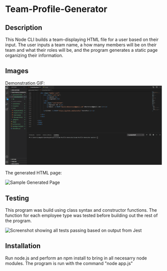# Team-Profile-Generator

## Description 
This Node CLI builds a team-displaying HTML file for a user based on their input. The user inputs a team name, a how many members will be on their team and what their roles will be, and the program generates a static page organizing their information. 

## Images
Demonstration GIF:
![Team Profile Generator in action](https://github.com/karur0su/Team-Profile-Generator/blob/master/screenshots/demonstration-gif.gif)

The generated HTML page:

![Sample Generated Page](screenshotfinal.PNG)

## Testing
This program was build using class syntax and constructor functions. The function for each employee type was tested before building out the rest of the program. 

![Screenshot showing all tests passing based on output from Jest](tests-passed.PNG)

## Installation 
Run node.js and perform an npm install to bring in all necesarry node modules. The program is run with the command "node app.js"
